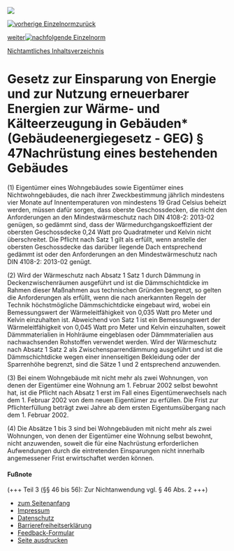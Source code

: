 ![](https://www.gesetze-im-internet.de/img/lay/BfJ_2021_WebSVG_de_de.svg)

[![vorherige Einzelnorm](https://www.gesetze-im-internet.de/img/button/p_left.gif)zurück](https://www.gesetze-im-internet.de/geg/__46.html "zur vorherigen Einzelnorm")

[weiter![nachfolgende Einzelnorm](https://www.gesetze-im-internet.de/img/button/p_right.gif)](https://www.gesetze-im-internet.de/geg/__48.html "zur nachfolgenden Einzelnorm")

[Nichtamtliches Inhaltsverzeichnis](https://www.gesetze-im-internet.de/geg/index.html#BJNR172810020BJNE004901128)

# Gesetz zur Einsparung von Energie und zur Nutzung erneuerbarer Energien zur Wärme- und Kälteerzeugung in Gebäuden\* (Gebäudeenergiegesetz - GEG)  § 47Nachrüstung eines bestehenden Gebäudes

(1) Eigentümer eines Wohngebäudes sowie Eigentümer eines Nichtwohngebäudes, die nach ihrer Zweckbestimmung jährlich mindestens vier Monate auf Innentemperaturen von mindestens 19 Grad Celsius beheizt werden, müssen dafür sorgen, dass oberste Geschossdecken, die nicht den Anforderungen an den Mindestwärmeschutz nach DIN 4108-2: 2013-02 genügen, so gedämmt sind, dass der Wärmedurchgangskoeffizient der obersten Geschossdecke 0,24 Watt pro Quadratmeter und Kelvin nicht überschreitet. Die Pflicht nach Satz 1 gilt als erfüllt, wenn anstelle der obersten Geschossdecke das darüber liegende Dach entsprechend gedämmt ist oder den Anforderungen an den Mindestwärmeschutz nach DIN 4108-2: 2013-02 genügt.

(2) Wird der Wärmeschutz nach Absatz 1 Satz 1 durch Dämmung in Deckenzwischenräumen ausgeführt und ist die Dämmschichtdicke im Rahmen dieser Maßnahmen aus technischen Gründen begrenzt, so gelten die Anforderungen als erfüllt, wenn die nach anerkannten Regeln der Technik höchstmögliche Dämmschichtdicke eingebaut wird, wobei ein Bemessungswert der Wärmeleitfähigkeit von 0,035 Watt pro Meter und Kelvin einzuhalten ist. Abweichend von Satz 1 ist ein Bemessungswert der Wärmeleitfähigkeit von 0,045 Watt pro Meter und Kelvin einzuhalten, soweit Dämmmaterialien in Hohlräume eingeblasen oder Dämmmaterialien aus nachwachsenden Rohstoffen verwendet werden. Wird der Wärmeschutz nach Absatz 1 Satz 2 als Zwischensparrendämmung ausgeführt und ist die Dämmschichtdicke wegen einer innenseitigen Bekleidung oder der Sparrenhöhe begrenzt, sind die Sätze 1 und 2 entsprechend anzuwenden.

(3) Bei einem Wohngebäude mit nicht mehr als zwei Wohnungen, von denen der Eigentümer eine Wohnung am 1. Februar 2002 selbst bewohnt hat, ist die Pflicht nach Absatz 1 erst im Fall eines Eigentümerwechsels nach dem 1. Februar 2002 von dem neuen Eigentümer zu erfüllen. Die Frist zur Pflichterfüllung beträgt zwei Jahre ab dem ersten Eigentumsübergang nach dem 1. Februar 2002.

(4) Die Absätze 1 bis 3 sind bei Wohngebäuden mit nicht mehr als zwei Wohnungen, von denen der Eigentümer eine Wohnung selbst bewohnt, nicht anzuwenden, soweit die für eine Nachrüstung erforderlichen Aufwendungen durch die eintretenden Einsparungen nicht innerhalb angemessener Frist erwirtschaftet werden können.

#### Fußnote

(\+\+\+ Teil 3 (§§ 46 bis 56): Zur Nichtanwendung vgl. § 46 Abs. 2 +++)

- [zum Seitenanfang](https://www.gesetze-im-internet.de/geg/__47.html#Seitenanfang)
- [Impressum](https://www.gesetze-im-internet.de/impressum.html)
- [Datenschutz](https://www.gesetze-im-internet.de/datenschutz.html "Datenschutz")
- [Barrierefreiheitserklärung](https://www.gesetze-im-internet.de/barrierefreiheit.html "Erklärung zur Barrierefreiheit")
- [Feedback-Formular](https://www.gesetze-im-internet.de/feedbackformular.html "Barriere melden")
- [Seite ausdrucken](javascript:window.print())